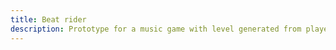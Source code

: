 ```yaml
---
title: Beat rider
description: Prototype for a music game with level generated from player's music library
---
```

